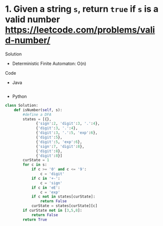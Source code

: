 # 1. Given a string `s`, return `true` if `s` is a valid number https://leetcode.com/problems/valid-number/

Solution

- Deterministic Finite Automaton: O(n)

Code

- Java

```java

```

- Python

```python
class Solution:
    def isNumber(self, s):
        #define a DFA
        states = [{}, 
              {'sign':2, 'digit':3, '.':4}, 
              {'digit':3, '.':4},
              {'digit':3, '.':5, 'exp':6},
              {'digit':5},
              {'digit':5, 'exp':6},
              {'sign':7, 'digit':8},
              {'digit':8},
              {'digit':8}]
        curState = 1
        for c in s:
            if c >= '0' and c <= '9':
                c = 'digit'
            if c in '+-':
                c = 'sign'
            if c in 'eE':
                c = 'exp'
            if c not in states[curState]:
                return False
            curState = states[curState][c]
        if curState not in [3,5,8]:
            return False
        return True
```